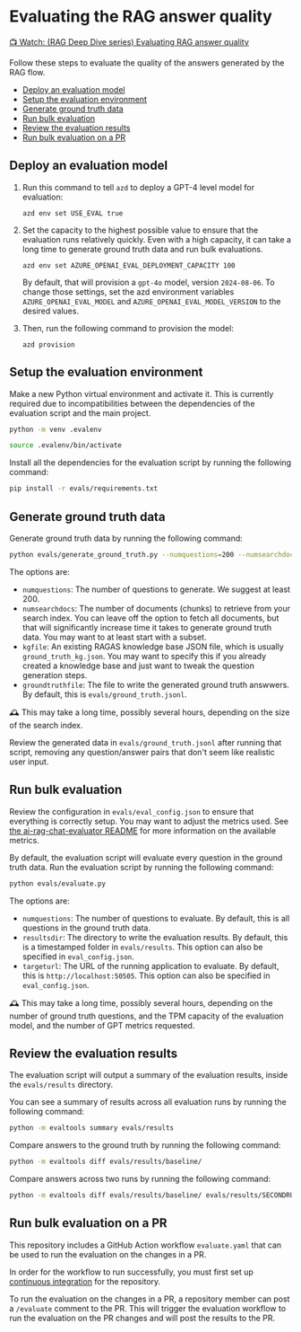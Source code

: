 # Evaluating the RAG answer quality

[📺 Watch: (RAG Deep Dive series) Evaluating RAG answer quality](https://www.youtube.com/watch?v=lyCLu53fb3g)

Follow these steps to evaluate the quality of the answers generated by the RAG flow.

* [Deploy an evaluation model](#deploy-an-evaluation-model)
* [Setup the evaluation environment](#setup-the-evaluation-environment)
* [Generate ground truth data](#generate-ground-truth-data)
* [Run bulk evaluation](#run-bulk-evaluation)
* [Review the evaluation results](#review-the-evaluation-results)
* [Run bulk evaluation on a PR](#run-bulk-evaluation-on-a-pr)

## Deploy an evaluation model

1. Run this command to tell `azd` to deploy a GPT-4 level model for evaluation:

    ```shell
    azd env set USE_EVAL true
    ```

2. Set the capacity to the highest possible value to ensure that the evaluation runs relatively quickly. Even with a high capacity, it can take a long time to generate ground truth data and run bulk evaluations.

    ```shell
    azd env set AZURE_OPENAI_EVAL_DEPLOYMENT_CAPACITY 100
    ```

    By default, that will provision a `gpt-4o` model, version `2024-08-06`. To change those settings, set the azd environment variables `AZURE_OPENAI_EVAL_MODEL` and `AZURE_OPENAI_EVAL_MODEL_VERSION` to the desired values.

3. Then, run the following command to provision the model:

    ```shell
    azd provision
    ```

## Setup the evaluation environment

Make a new Python virtual environment and activate it. This is currently required due to incompatibilities between the dependencies of the evaluation script and the main project.

```bash
python -m venv .evalenv
```

```bash
source .evalenv/bin/activate
```

Install all the dependencies for the evaluation script by running the following command:

```bash
pip install -r evals/requirements.txt
```

## Generate ground truth data

Generate ground truth data by running the following command:

```bash
python evals/generate_ground_truth.py --numquestions=200 --numsearchdocs=1000
```

The options are:

* `numquestions`: The number of questions to generate. We suggest at least 200.
* `numsearchdocs`: The number of documents (chunks) to retrieve from your search index. You can leave off the option to fetch all documents, but that will significantly increase time it takes to generate ground truth data. You may want to at least start with a subset.
* `kgfile`: An existing RAGAS knowledge base JSON file, which is usually `ground_truth_kg.json`. You may want to specify this if you already created a knowledge base and just want to tweak the question generation steps.
* `groundtruthfile`: The file to write the generated ground truth answwers. By default, this is `evals/ground_truth.jsonl`.

🕰️ This may take a long time, possibly several hours, depending on the size of the search index.

Review the generated data in `evals/ground_truth.jsonl` after running that script, removing any question/answer pairs that don't seem like realistic user input.

## Run bulk evaluation

Review the configuration in `evals/eval_config.json` to ensure that everything is correctly setup. You may want to adjust the metrics used. See [the ai-rag-chat-evaluator README](https://github.com/Azure-Samples/ai-rag-chat-evaluator) for more information on the available metrics.

By default, the evaluation script will evaluate every question in the ground truth data.
Run the evaluation script by running the following command:

```bash
python evals/evaluate.py
```

The options are:

* `numquestions`: The number of questions to evaluate. By default, this is all questions in the ground truth data.
* `resultsdir`: The directory to write the evaluation results. By default, this is a timestamped folder in `evals/results`. This option can also be specified in `eval_config.json`.
* `targeturl`: The URL of the running application to evaluate. By default, this is `http://localhost:50505`. This option can also be specified in `eval_config.json`.

🕰️ This may take a long time, possibly several hours, depending on the number of ground truth questions, and the TPM capacity of the evaluation model, and the number of GPT metrics requested.

## Review the evaluation results

The evaluation script will output a summary of the evaluation results, inside the `evals/results` directory.

You can see a summary of results across all evaluation runs by running the following command:

```bash
python -m evaltools summary evals/results
```

Compare answers to the ground truth by running the following command:

```bash
python -m evaltools diff evals/results/baseline/
```

Compare answers across two runs by running the following command:

```bash
python -m evaltools diff evals/results/baseline/ evals/results/SECONDRUNHERE
```

## Run bulk evaluation on a PR

This repository includes a GitHub Action workflow `evaluate.yaml` that can be used to run the evaluation on the changes in a PR.

In order for the workflow to run successfully, you must first set up [continuous integration](./azd.md#github-actions) for the repository.

To run the evaluation on the changes in a PR, a repository member can post a `/evaluate` comment to the PR. This will trigger the evaluation workflow to run the evaluation on the PR changes and will post the results to the PR.
